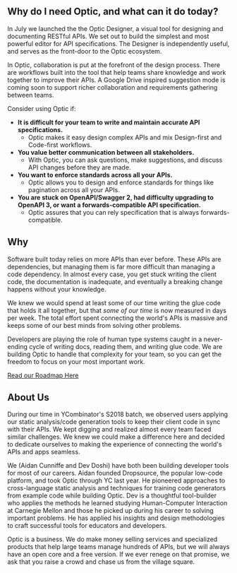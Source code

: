 ## Why do I need Optic, and what can it do today?

In July we launched the the Optic Designer, a visual tool for designing and documenting RESTful APIs. We set out to build the simplest and most powerful editor for API specifications. The Designer is independently useful, and serves as the front-door to the Optic ecosystem. 

In Optic, collaboration is put at the forefront of the design process. There are workflows built into the tool that help teams share knowledge and work together to improve their APIs. A Google Drive inspired suggestion mode is coming soon to support richer collaboration and requirements gathering between teams. 

Consider using Optic if:

- **It is difficult for your team to write and maintain accurate API specifications.**
    - Optic makes it easy design complex APIs and mix Design-first and Code-first workflows.
- **You value better communication between all stakeholders.**
    - With Optic, you can ask questions, make suggestions, and discuss API changes before they are made.
- **You want to enforce standards across all your APIs.**
    - Optic allows you to design and enforce standards for things like pagination across all your APIs.
- **You are stuck on OpenAPI/Swagger 2, had difficulty upgrading to OpenAPI 3, or want a forwards-compatible API specification.**
    - Optic assures that you can rely specification that is always forwards-compatible.

## Why

Software built today relies on more APIs than ever before. These APIs are dependencies, but managing them is far more difficult than managing a code dependency. In almost every case, you get stuck writing the client code, the documentation is inadequate, and eventually a breaking change happens without your knowledge. 

We knew we would spend at least some of our time writing the glue code that holds it all together, but that *some of our time* is now measured in days per week. The total effort spent connecting the world's APIs is massive and keeps some of our best minds from solving other problems.

Developers are playing the role of human type systems caught in a never-ending cycle of writing docs, reading them, and writing glue code. We are building Optic to handle that complexity for your team, so you can get the freedom to focus on your most important work. 

[Read our Roadmap Here](/roadmap.md)

## About Us

During our time in YCombinator's S2018 batch, we observed users applying our static analysis/code generation tools to keep their client code in sync with their APIs. We kept digging and realized almost every team faced similar challenges. We knew we could make a difference here and decided to dedicate ourselves to making the experience of connecting the world's APIs and apps seamless. 

We (Aidan Cunniffe and Dev Doshi) have both been building developer tools for most of our careers. Aidan founded Dropsource, the popular low-code platform, and took Optic through YC last year. He pioneered approaches to cross-language static analysis and techniques for training code generators from example code while building Optic. Dev is a thoughtful tool-builder who applies the methods he learned studying Human-Computer Interaction at Carnegie Mellon and those he picked up during his career to solving important problems. He has applied his insights and design methodologies to craft successful tools for educators and developers. 

Optic is a business. We do make money selling services and specialized products that help large teams manage hundreds of APIs, but we will always have an open core and a free version. If we ever renege on that promise, we ask that you raise a crowd and chase us from the village square. 
